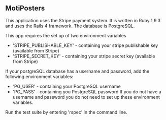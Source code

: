 MotiPosters
-----------

This application uses the Stripe payment system. It is written in Ruby 1.9.3 and uses the Rails 4 framework. The database is PostgreSQL.

This app requires the set up of two environment variables
* 'STRIPE_PUBLISHABLE_KEY' - containing your stripe publishable key (available from Stripe)
* 'STRIPE_SECRET_KEY' - containing your stripe secret key (available from Stripe)

If your postgreSQL database has a username and password, add the following environment variables:
* 'PG_USER' - containing your PostgreSQL username
* 'PG_PASS' - containing you PostgreSQL password
If you do not have a username and password you do not need to set up these environment variables.

Run the test suite by entering 'rspec' in the command line.
